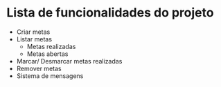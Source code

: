 # Lista de funcionalidades do projeto

- Criar metas
- Listar metas
    - Metas realizadas
    - Metas abertas
- Marcar/ Desmarcar metas realizadas
- Remover metas
- Sistema de mensagens